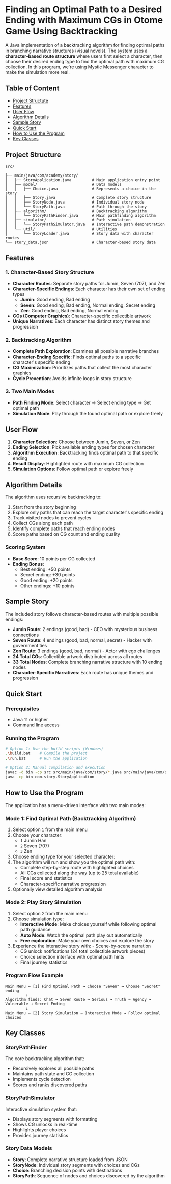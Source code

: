 # Finding an Optimal Path to a Desired Ending with Maximum CGs in Otome Game Using Backtracking
A Java implementation of a backtracking algorithm for finding optimal paths in branching narrative structures (visual novels). The system uses a **character-based route structure** where users first select a character, then choose their desired ending type to find the optimal path with maximum CG collection. In this program, we're using Mystic Messenger character to make the simulation more real.


## Table of Content
- [Project Structute](#project-structure)
- [Features](#features)
- [User Flow](#user-flow)
- [Algorithm Details](#algorithm-details)
- [Sample Story](#sample-story)
- [Quick Start](#quick-start)
- [How to Use the Program](#how-to-use-the-program)
- [Key Classes](#key-classes)


## Project Structure
```
src/

├── main/java/com/academy/story/
│   ├── StoryApplication.java         # Main application entry point
│   ├── model/                        # Data models
│   │   ├── Choice.java               # Represents a choice in the story
│   │   ├── Story.java                # Complete story structure
│   │   ├── StoryNode.java            # Individual story node
│   │   └── StoryPath.java            # Path through the story
│   ├── algorithm/                    # Backtracking algorithm
│   │   └── StoryPathFinder.java      # Main pathfinding algorithm
│   ├── simulator/                    # Path simulation
│   │   └── StoryPathSimulator.java   # Interactive path demonstration
│   └── util/                         # Utilities
│       └── StoryLoader.java          # Story data with character routes
└── story_data.json                   # Character-based story data
```


## Features
### 1. Character-Based Story Structure
- **Character Routes**: Separate story paths for Jumin, Seven (707), and Zen
- **Character-Specific Endings**: Each character has their own set of ending types
  - **Jumin**: Good ending, Bad ending
  - **Seven**: Good ending, Bad ending, Normal ending, Secret ending  
  - **Zen**: Good ending, Bad ending, Normal ending
- **CGs (Computer Graphics)**: Character-specific collectible artwork
- **Unique Narratives**: Each character has distinct story themes and progression

### 2. Backtracking Algorithm
- **Complete Path Exploration**: Examines all possible narrative branches
- **Character-Ending Specific**: Finds optimal paths to a specific character's specific ending
- **CG Maximization**: Prioritizes paths that collect the most character graphics
- **Cycle Prevention**: Avoids infinite loops in story structure

### 3. Two Main Modes
- **Path Finding Mode**: Select character → Select ending type → Get optimal path
- **Simulation Mode**: Play through the found optimal path or explore freely


## User Flow
1. **Character Selection**: Choose between Jumin, Seven, or Zen
2. **Ending Selection**: Pick available ending types for chosen character
3. **Algorithm Execution**: Backtracking finds optimal path to that specific ending
4. **Result Display**: Highlighted route with maximum CG collection
5. **Simulation Options**: Follow optimal path or explore freely


## Algorithm Details
The algorithm uses recursive backtracking to:
1. Start from the story beginning
2. Explore only paths that can reach the target character's specific ending
3. Track visited nodes to prevent cycles
4. Collect CGs along each path
5. Identify complete paths that reach ending nodes
6. Score paths based on CG count and ending quality

### Scoring System
- **Base Score**: 10 points per CG collected
- **Ending Bonus**: 
  - Best ending: +50 points
  - Secret ending: +30 points  
  - Good ending: +20 points
  - Other endings: +10 points

## Sample Story
The included story follows character-based routes with multiple possible endings:
- **Jumin Route**: 2 endings (good, bad) - CEO with mysterious business connections
- **Seven Route**: 4 endings (good, bad, normal, secret) - Hacker with government ties
- **Zen Route**: 3 endings (good, bad, normal) - Actor with ego challenges
- **24 Total CGs**: Collectible artwork distributed across all routes
- **33 Total Nodes**: Complete branching narrative structure with 10 ending nodes
- **Character-Specific Narratives**: Each route has unique themes and progression


## Quick Start
### Prerequisites
- Java 11 or higher
- Command line access

### Running the Program
```bash
# Option 1: Use the build scripts (Windows)
.\build.bat    # Compile the project
.\run.bat      # Run the application

# Option 2: Manual compilation and execution
javac -d bin -cp src src/main/java/com/story/*.java src/main/java/com/story/model/*.java src/main/java/com/story/algorithm/*.java src/main/java/com/story/simulator/*.java src/main/java/com/story/util/*.java
java -cp bin com.story.StoryApplication
```


## How to Use the Program
The application has a menu-driven interface with two main modes:
### **Mode 1: Find Optimal Path (Backtracking Algorithm)**
1. Select option `1` from the main menu
2. Choose your character:
   - `1` Jumin Han
   - `2` Seven (707)
   - `3` Zen
3. Choose ending type for your selected character:
4. The algorithm will run and show you the optimal path with:
   - Complete step-by-step route with highlighted choices
   - All CGs collected along the way (up to 25 total available)
   - Final score and statistics
   - Character-specific narrative progression
5. Optionally view detailed algorithm analysis

### **Mode 2: Play Story Simulation**
1. Select option `2` from the main menu
2. Choose simulation type:
   - **Interactive Mode**: Make choices yourself while following optimal path guidance
   - **Auto Mode**: Watch the optimal path play out automatically
   - **Free exploration**: Make your own choices and explore the story
3. Experience the interactive story with:   - Scene-by-scene narration
   - CG unlock notifications (24 total collectible artwork pieces)
   - Choice selection interface with optimal path hints
   - Final journey statistics

### **Program Flow Example**
```
Main Menu → [1] Find Optimal Path → Choose "Seven" → Choose "Secret" ending
         ↓
Algorithm finds: Chat → Seven Route → Serious → Truth → Agency → Vulnerable → Secret Ending
         ↓
Main Menu → [2] Story Simulation → Interactive Mode → Follow optimal choices
```


## Key Classes
### StoryPathFinder
The core backtracking algorithm that:
- Recursively explores all possible paths
- Maintains path state and CG collection
- Implements cycle detection
- Scores and ranks discovered paths

### StoryPathSimulator  
Interactive simulation system that:
- Displays story segments with formatting
- Shows CG unlocks in real-time
- Highlights player choices
- Provides journey statistics

### Story Data Models
- **Story**: Complete narrative structure loaded from JSON
- **StoryNode**: Individual story segments with choices and CGs
- **Choice**: Branching decision points with destinations
- **StoryPath**: Sequence of nodes and choices discovered by the algorithm